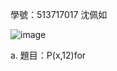 學號：513717017 沈佩如

![image](https://github.com/user-attachments/assets/0f314ac7-7c26-4a83-a8ec-23c32f23ebba)

a. 題目：P(x,12)for 
